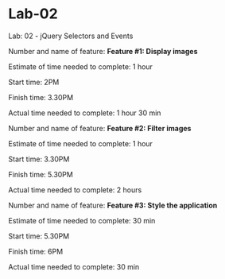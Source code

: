 # Lab-02
Lab: 02 - jQuery Selectors and Events


Number and name of feature: **Feature #1: Display images**

Estimate of time needed to complete: 1 hour 

Start time: 2PM

Finish time: 3.30PM

Actual time needed to complete: 1 hour 30 min  

Number and name of feature: **Feature #2: Filter images**

Estimate of time needed to complete: 1 hour 

Start time: 3.30PM

Finish time: 5.30PM

Actual time needed to complete: 2 hours  

Number and name of feature: **Feature #3: Style the application**

Estimate of time needed to complete: 30 min

Start time: 5.30PM

Finish time: 6PM

Actual time needed to complete: 30 min

